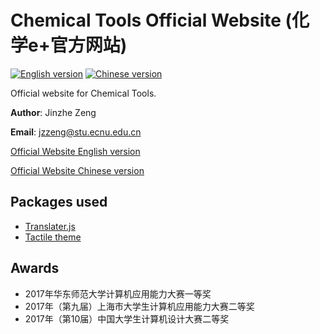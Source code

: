# Chemical Tools Official Website (化学e+官方网站)
[![English version](http://wangchujiang.com/sb/lang/english.svg)](https://chem.njzjz.win/) [![Chinese version](https://jaywcjlove.github.io/sb/lang/chinese.svg)](https://chem.njzjz.win/?lang=cn)

Official website for Chemical Tools.

**Author**: Jinzhe Zeng

**Email**: jzzeng@stu.ecnu.edu.cn

[Official Website English version](https://chem.njzjz.win/)

[Official Website Chinese version](https://chem.njzjz.win/?lang=cn)

## Packages used
* [Translater.js](https://github.com/jaywcjlove/translater.js)
* [Tactile theme](https://github.com/jasonlong/tactile-theme)

## Awards
* 2017年华东师范大学计算机应用能力大赛一等奖
* 2017年（第九届）上海市大学生计算机应用能力大赛二等奖
* 2017年（第10届）中国大学生计算机设计大赛二等奖

